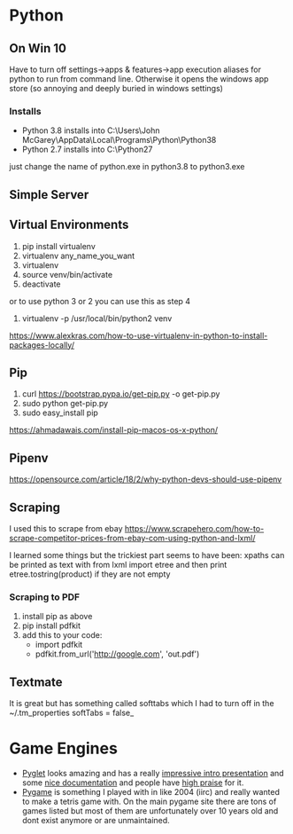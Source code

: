 # Python #

## On Win 10 ## 
Have to turn off settings->apps & features->app execution aliases for python to run from command line.  Otherwise it opens the windows app store (so annoying and deeply buried in windows settings)

### Installs ###
* Python 3.8 installs into C:\Users\John McGarey\AppData\Local\Programs\Python\Python38
* Python 2.7 installs into C:\Python27

just change the name of python.exe in python3.8 to python3.exe

## Simple Server ##



## Virtual Environments ##

1. pip install virtualenv
2. virtualenv any_name_you_want
3. virtualenv <that name>
4. source venv/bin/activate
5. deactivate

or to use python 3 or 2 you can use this as step 4

1. virtualenv -p /usr/local/bin/python2 venv



https://www.alexkras.com/how-to-use-virtualenv-in-python-to-install-packages-locally/

## Pip ##
1. curl https://bootstrap.pypa.io/get-pip.py -o get-pip.py
2. sudo python get-pip.py
3. sudo easy_install pip

https://ahmadawais.com/install-pip-macos-os-x-python/

## Pipenv ##
https://opensource.com/article/18/2/why-python-devs-should-use-pipenv

## Scraping ##
I used this to scrape from ebay
https://www.scrapehero.com/how-to-scrape-competitor-prices-from-ebay-com-using-python-and-lxml/

I learned some things but the trickiest part seems to have been: xpaths can be printed as text with from lxml import etree and then print etree.tostring(product) if they are not empty

### Scraping to PDF ###
1. install pip as above
2. pip install pdfkit
3. add this to your code: 
	* import pdfkit
	* pdfkit.from_url('http://google.com', 'out.pdf')

## Textmate ##
It is great but has something called softtabs which I had to turn off in the ~/.tm_properties softTabs = false_

# Game Engines #
* [Pyglet](https://github.com/pyglet/pyglet) looks amazing and has a really [impressive intro presentation](http://simeonfranklin.com/talk/pyglet/slides.html) and some [nice documentation](https://pyglet.readthedocs.io/en/stable/programming_guide/examplegame.html) and people have [high praise](https://www.reddit.com/r/Python/comments/5dgp20/if_the_pyglet_community_is_dead_and_pygame_is_not/) for it.
* [Pygame](https://www.pygame.org/news) is something I played with in like 2004 (iirc) and really wanted to make a tetris game with.  On the main pygame site there are tons of games listed but most of them are unfortunately over 10 years old and dont exist anymore or are unmaintained.